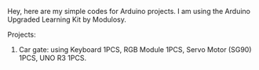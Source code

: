 Hey, here are my simple codes for Arduino projects.
I am using the Arduino Upgraded Learning Kit by Modulosy.

Projects:
1. Car gate: using Keyboard 1PCS, RGB Module 1PCS, Servo Motor (SG90) 1PCS, UNO R3 1PCS.
